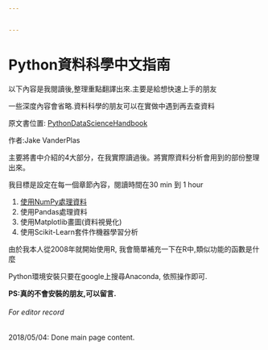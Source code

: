 ```yaml
---


---
```


<h1 id="python資料科學中文指南">Python資料科學中文指南</h1>
<p>以下內容是我閱讀後,整理重點翻譯出來.主要是給想快速上手的朋友</p>
<p>一些深度內容會省略.資料科學的朋友可以在實做中遇到再去查資料</p>
<p>原文書位置: <a href="https://jakevdp.github.io/PythonDataScienceHandbook/">PythonDataScienceHandbook</a></p>
<p>作者:Jake VanderPlas</p>
<p>主要將書中介紹的4大部分，在我實際讀過後。將實際資料分析會用到的部份整理出來。</p>
<p>我目標是設定在每一個章節內容，閱讀時間在30 min 到 1 hour</p>
<ol>
<li><a href="https://github.com/CharliePHLee/PythonDataScienceHandbook/blob/master/NumPy.md">使用NumPy處理資料</a></li>
<li>使用Pandas處理資料</li>
<li>使用Matplotlib畫圖(資料視覺化)</li>
<li>使用Scikit-Learn套件作機器學習分析</li>
</ol>
<p>由於我本人從2008年就開始使用R, 我會簡單補充一下在R中,類似功能的函數是什麼</p>
<p>Python環境安裝只要在google上搜尋Anaconda, 依照操作即可.</p>
<p><strong>PS:真的不會安裝的朋友,可以留言.</strong></p>
<h6 id="for-editor-record">For editor record</h6>
<p>2018/05/04: Done main page content.</p>

